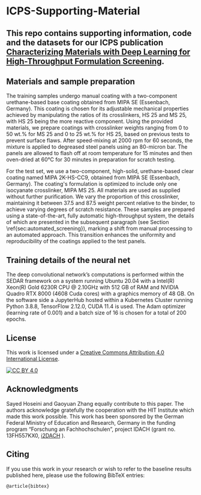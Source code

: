 # ICPS-Supporting-Material

This repo contains supporting information, code and the datasets for our ICPS publication [Characterizing Materials with Deep Learning for High-Throughput Formulation Screening](https://link.com).
---

## Materials and sample preparation
The training samples undergo manual coating with a two-component urethane-based base coating obtained from MIPA SE (Essenbach, Germany). This coating is chosen for its adjustable mechanical properties achieved by manipulating the ratios of its crosslinkers, HS 25 and MS 25, with HS 25 being the more reactive component. Using the provided materials, we prepare coatings with crosslinker weights ranging from 0 to 50 wt.% for MS 25 and 0 to 25 wt.% for HS 25, based on previous tests to prevent surface flaws. After speed-mixing at 2000 rpm for 60 seconds, the mixture is applied to degreased steel panels using an 80-micron bar. The panels are allowed to flash off at room temperature for 15 minutes and then oven-dried at 60°C for 30 minutes in preparation for scratch testing.

For the test set, we use a two-component, high-solid, urethane-based clear coating named MIPA 2K-HS-CC9, obtained from MIPA SE (Essenbach, Germany). The coating's formulation is optimized to include only one isocyanate crosslinker, MIPA MS 25. All materials are used as supplied without further purification. We vary the proportion of this crosslinker, maintaining it between 37.5 and 87.5 weight percent relative to the binder, to achieve varying degrees of scratch resistance. These samples are prepared using a state-of-the-art, fully automatic high-throughput system, the details of which are presented in the subsequent paragraph (see Section \ref{sec:automated_screening}), marking a shift from manual processing to an automated approach. This transition enhances the uniformity and reproducibility of the coatings applied to the test panels.
## Training details of the neural net
The deep convolutional network’s computations is performed within the SEDAR framework on a system running Ubuntu 20.04 with a Intel(R) Xeon(R) Gold 6230R CPU @ 2.10GHz with 512 GB of RAM and NVIDIA Quadro RTX 8000 (4608 Cuda cores) with a graphics memory of 48 GB. 
On the software side a JupyterHub hosted within a Kubernetes Cluster running Python 3.8.8, TensorFlow 2.12.0, CUDA 11.4 is used. 
The Adam optimizer (learning rate of 0.001) and a batch size of 16 is chosen for a total of 200 epochs.



## License

This work is licensed under a
[Creative Commons Attribution 4.0 International License][cc-by].

[![CC BY 4.0][cc-by-image]][cc-by]

[cc-by]: http://creativecommons.org/licenses/by/4.0/
[cc-by-image]: https://i.creativecommons.org/l/by/4.0/88x31.png


## Acknowledgments
Sayed Hoseini and Gaoyuan Zhang equally contribute to this paper. 
The authors acknowledge gratefully the cooperation with the HIT Institute which made this work possible. 
This work has been sponsored by the German Federal Ministry of Education and Research, Germany in the funding program “Forschung an Fachhochschulen”, project IDACH (grant no. 13FH557KX0, [i2DACH](https://www.hs-niederrhein.de/i2dach) ).


## Citing
If you use this work in your research or wish to refer to the baseline results published here, please use the following BibTeX entries:

```
@article{bibtex}
```

